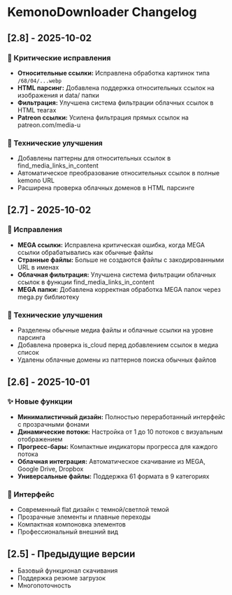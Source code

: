 # KemonoDownloader Changelog

## [2.8] - 2025-10-02
### 🐛 Критические исправления
- **Относительные ссылки:** Исправлена обработка картинок типа `/68/04/...webp`
- **HTML парсинг:** Добавлена поддержка относительных ссылок на изображения и data/ папки
- **Фильтрация:** Улучшена система фильтрации облачных ссылок в HTML теагах
- **Patreon ссылки:** Усилена фильтрация прямых ссылок на patreon.com/media-u

### 🔧 Технические улучшения
- Добавлены паттерны для относительных ссылок в find_media_links_in_content
- Автоматическое преобразование относительных ссылок в полные kemono URL
- Расширена проверка облачных доменов в HTML парсинге

## [2.7] - 2025-10-02
### 🐛 Исправления
- **MEGA ссылки:** Исправлена критическая ошибка, когда MEGA ссылки обрабатывались как обычные файлы
- **Странные файлы:** Больше не создаются файлы с закодированными URL в именах
- **Облачная фильтрация:** Улучшена система фильтрации облачных ссылок в функции find_media_links_in_content
- **MEGA папки:** Добавлена корректная обработка MEGA папок через mega.py библиотеку

### 🔧 Технические улучшения
- Разделены обычные медиа файлы и облачные ссылки на уровне парсинга
- Добавлена проверка is_cloud перед добавлением ссылок в медиа список
- Удалены облачные домены из паттернов поиска обычных файлов

## [2.6] - 2025-10-01
### ✨ Новые функции
- **Минималистичный дизайн:** Полностью переработанный интерфейс с прозрачными фонами
- **Динамические потоки:** Настройка от 1 до 10 потоков с визуальным отображением
- **Прогресс-бары:** Компактные индикаторы прогресса для каждого потока
- **Облачная интеграция:** Автоматическое скачивание из MEGA, Google Drive, Dropbox
- **Универсальные файлы:** Поддержка 61 формата в 9 категориях

### 🎨 Интерфейс
- Современный flat дизайн с темной/светлой темой
- Прозрачные элементы и плавные переходы
- Компактная компоновка элементов
- Профессиональный внешний вид

## [2.5] - Предыдущие версии
- Базовый функционал скачивания
- Поддержка резюме загрузок
- Многопоточность